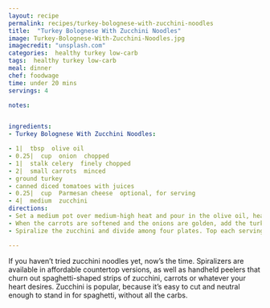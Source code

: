 ```yaml
---
layout: recipe
permalink: recipes/turkey-bolognese-with-zucchini-noodles
title:  "Turkey Bolognese With Zucchini Noodles"
image: Turkey-Bolognese-With-Zucchini-Noodles.jpg
imagecredit: "unsplash.com"
categories:  healthy turkey low-carb
tags:  healthy turkey low-carb
meal: dinner
chef: foodwage
time: under 20 mins
servings: 4

notes:


ingredients:
- Turkey Bolognese With Zucchini Noodles:

- 1|  tbsp  olive oil
- 0.25|  cup  onion  chopped
- 1|  stalk celery  finely chopped
- 2|  small carrots  minced
- ground turkey
- canned diced tomatoes with juices
- 0.25|  cup  Parmesan cheese  optional, for serving
- 4|  medium  zucchini
directions:
- Set a medium pot over medium-high heat and pour in the olive oil, heat for a few seconds before adding the onions. Stir, cooking for about 5 minutes, then add the celery and carrots. When they start to sizzle, reduce the heat to low and cook for about 10 minutes. Stir occasionally.
- When the carrots are softened and the onions are golden, add the turkey. Raise the heat to medium-high. Stir, breaking up the turkey into small bits as it browns. Cook until the turkey is cooked through and no pink remains. Add the diced tomatoes and stir, cooking until the pan is nearly dry, about 10 minutes.
- Spiralize the zucchini and divide among four plates. Top each serving of zucchini noodles with about 1 cup of sauce.

---
```


If you haven’t tried zucchini noodles yet, now’s the time. Spiralizers are available in affordable countertop versions, as well as handheld peelers that churn out spaghetti-shaped strips of zucchini, carrots or whatever your heart desires. Zucchini is popular, because it’s easy to cut and neutral enough to stand in for spaghetti, without all the carbs.